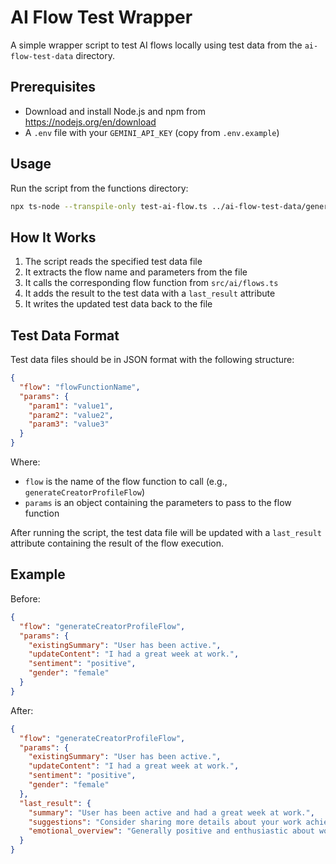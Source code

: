 # AI Flow Test Wrapper

A simple wrapper script to test AI flows locally using test data from the `ai-flow-test-data` directory.

## Prerequisites

- Download and install Node.js and npm from https://nodejs.org/en/download
- A `.env` file with your `GEMINI_API_KEY` (copy from `.env.example`)

## Usage

Run the script from the functions directory:

```bash
npx ts-node --transpile-only test-ai-flow.ts ../ai-flow-test-data/generateCreatorProfileFlow.json
```

## How It Works

1. The script reads the specified test data file
2. It extracts the flow name and parameters from the file
3. It calls the corresponding flow function from `src/ai/flows.ts`
4. It adds the result to the test data with a `last_result` attribute
5. It writes the updated test data back to the file

## Test Data Format

Test data files should be in JSON format with the following structure:

```json
{
  "flow": "flowFunctionName",
  "params": {
    "param1": "value1",
    "param2": "value2",
    "param3": "value3"
  }
}
```

Where:

- `flow` is the name of the flow function to call (e.g., `generateCreatorProfileFlow`)
- `params` is an object containing the parameters to pass to the flow function

After running the script, the test data file will be updated with a `last_result` attribute containing the result of the
flow execution.

## Example

Before:

```json
{
  "flow": "generateCreatorProfileFlow",
  "params": {
    "existingSummary": "User has been active.",
    "updateContent": "I had a great week at work.",
    "sentiment": "positive",
    "gender": "female"
  }
}
```

After:

```json
{
  "flow": "generateCreatorProfileFlow",
  "params": {
    "existingSummary": "User has been active.",
    "updateContent": "I had a great week at work.",
    "sentiment": "positive",
    "gender": "female"
  },
  "last_result": {
    "summary": "User has been active and had a great week at work.",
    "suggestions": "Consider sharing more details about your work achievements.",
    "emotional_overview": "Generally positive and enthusiastic about work."
  }
}
```
